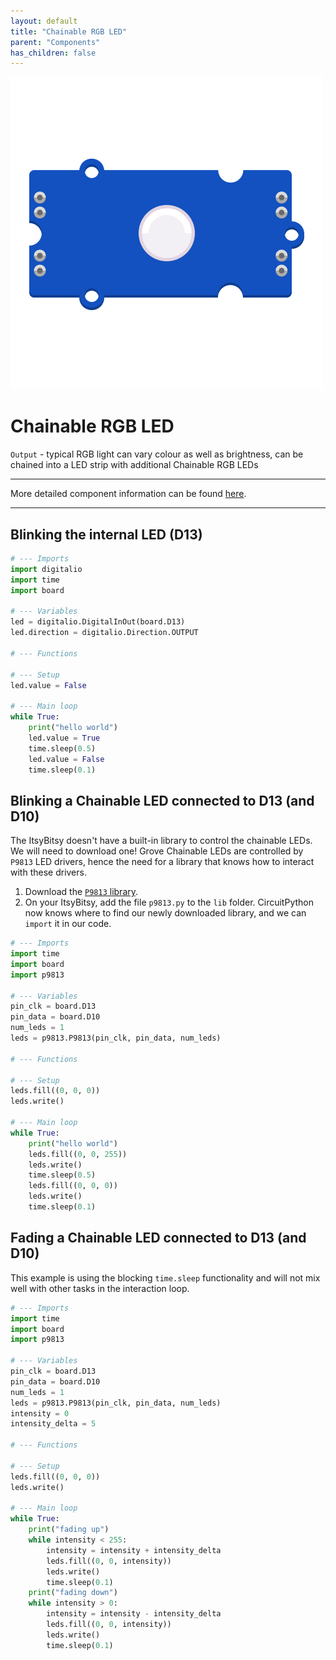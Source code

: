 ```yaml
---
layout: default
title: "Chainable RGB LED"
parent: "Components"
has_children: false
---
```


![Image](assets/Grove-Chainable-LED-2.0.png)

# Chainable RGB LED
`Output` - typical RGB light can vary colour as well as brightness, can be chained into a LED strip with additional Chainable RGB LEDs

---

More detailed component information can be found [here](https://www.seeedstudio.com/Grove-Chainable-RGB-Led-V2-0.html).

---

## Blinking the internal LED (D13)
```python
# --- Imports
import digitalio
import time
import board

# --- Variables
led = digitalio.DigitalInOut(board.D13)
led.direction = digitalio.Direction.OUTPUT

# --- Functions

# --- Setup
led.value = False

# --- Main loop
while True:
    print("hello world")
    led.value = True
    time.sleep(0.5)
    led.value = False
    time.sleep(0.1)

```

## Blinking a Chainable LED connected to D13 (and D10)
The ItsyBitsy doesn't have a built-in library to control the chainable LEDs. We will need to download one! Grove Chainable LEDs are controlled by `P9813` LED drivers, hence the need for a library that knows how to interact with these drivers. 
1. Download the [`P9813` library](assets/p9813.py). 
2. On your ItsyBitsy, add the file `p9813.py` to the `lib` folder. CircuitPython now knows where to find our newly downloaded library, and we can `import` it in our code.

```python
# --- Imports
import time
import board
import p9813

# --- Variables
pin_clk = board.D13
pin_data = board.D10
num_leds = 1
leds = p9813.P9813(pin_clk, pin_data, num_leds)

# --- Functions

# --- Setup
leds.fill((0, 0, 0))
leds.write()

# --- Main loop
while True:
    print("hello world")
    leds.fill((0, 0, 255))
    leds.write()
    time.sleep(0.5)
    leds.fill((0, 0, 0))
    leds.write()
    time.sleep(0.1)
```

## Fading a Chainable LED connected to D13 (and D10)
This example is using the blocking `time.sleep` functionality and will not mix well with other tasks in the interaction loop.

```python
# --- Imports
import time
import board
import p9813

# --- Variables
pin_clk = board.D13
pin_data = board.D10
num_leds = 1
leds = p9813.P9813(pin_clk, pin_data, num_leds)
intensity = 0
intensity_delta = 5

# --- Functions

# --- Setup
leds.fill((0, 0, 0))
leds.write()

# --- Main loop
while True:
    print("fading up")
    while intensity < 255:
        intensity = intensity + intensity_delta
        leds.fill((0, 0, intensity))
        leds.write()
        time.sleep(0.1)
    print("fading down")
    while intensity > 0:
        intensity = intensity - intensity_delta
        leds.fill((0, 0, intensity))
        leds.write()
        time.sleep(0.1)
```
